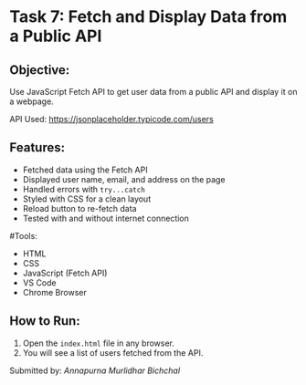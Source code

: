 # Task 7: Fetch and Display Data from a Public API

## Objective:
Use JavaScript Fetch API to get user data from a public API and display it on a webpage.

 API Used:
https://jsonplaceholder.typicode.com/users

## Features:
- Fetched data using the Fetch API
- Displayed user name, email, and address on the page
- Handled errors with `try...catch`
- Styled with CSS for a clean layout
- Reload button to re-fetch data
- Tested with and without internet connection

#Tools:
- HTML
- CSS
- JavaScript (Fetch API)
- VS Code
- Chrome Browser


## How to Run:
1. Open the `index.html` file in any browser.
2. You will see a list of users fetched from the API.

Submitted by: *Annapurna Murlidhar Bichchal*
